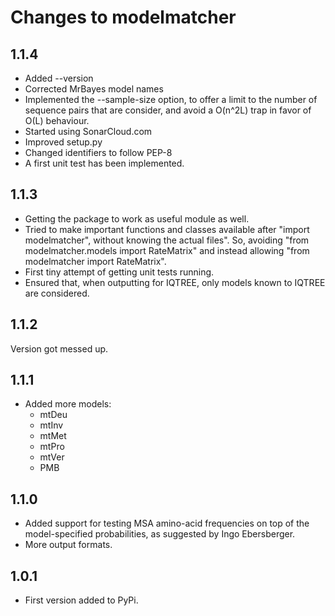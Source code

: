 # Changes to modelmatcher

## 1.1.4

* Added --version
* Corrected MrBayes model names
* Implemented the --sample-size option, to offer a limit to the number of sequence pairs that are
  consider, and avoid a O(n^2L) trap in favor of O(L) behaviour.
* Started using SonarCloud.com
* Improved setup.py
* Changed identifiers to follow PEP-8
* A first unit test has been implemented.

## 1.1.3

* Getting the package to work as useful module as well.
* Tried to make important functions and classes available after "import modelmatcher",
  without knowing the actual files". So, avoiding
    "from modelmatcher.models import RateMatrix"
  and instead allowing "from modelmatcher import RateMatrix".
* First tiny attempt of getting unit tests running.
* Ensured that, when outputting for IQTREE, only models known to IQTREE are considered.

## 1.1.2

Version got messed up.

## 1.1.1

* Added more models:
    - mtDeu
    - mtInv
    - mtMet
    - mtPro
    - mtVer
    - PMB


## 1.1.0

* Added support for testing MSA amino-acid frequencies on top of the
  model-specified probabilities, as suggested by Ingo Ebersberger.
* More output formats.

## 1.0.1

* First version added to PyPi.
